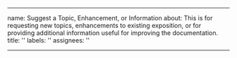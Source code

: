 <!--
Copyright (c) 2024 The C++ Alliance, Inc. (https://cppalliance.org)

Distributed under the Boost Software License, Version 1.0. (See accompanying
file LICENSE_1_0.txt or copy at http://www.boost.org/LICENSE_1_0.txt)

Official repository: https://github.com/boostorg/website-v2-docs
-->
---
name: Suggest a Topic, Enhancement, or Information
about: This is for requesting new topics, enhancements to existing exposition, or
  for providing additional information useful for improving the documentation.
title: ''
labels: ''
assignees: ''

---


